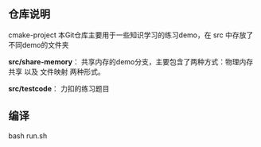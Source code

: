 ## 仓库说明

cmake-project 本Git仓库主要用于一些知识学习的练习demo，在 src 中存放了不同demo的文件夹

**src/share-memory**： 共享内存的demo分支，主要包含了两种方式：物理内存共享 以及 文件映射 两种形式。

**src/testcode**： 力扣的练习题目

## 编译
bash run.sh